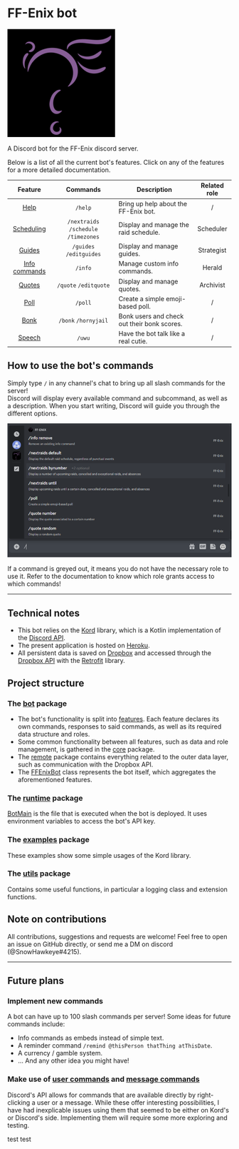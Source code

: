 # FF-Enix bot

![](resources/ffenix-logo.png)

A Discord bot for the FF-Enix discord server.

Below is a list of all the current bot's features. Click on any of the features for a more detailed documentation.

| Feature | Commands | Description | Related role |
|:---:|:---:|---|:---:|
| [Help](README.md) | `/help` | Bring up help about the FF-Enix bot. | /
| [Scheduling](src/main/kotlin/bot/features/scheduling/SchedulingDocumentation.md)  | `/nextraids` `/schedule` `/timezones` | Display and manage the raid schedule. | Scheduler
| [Guides](src/main/kotlin/bot/features/guides/GuidesDocumentation.md) | `/guides` `/editguides` | Display and manage guides. | Strategist
| [Info commands](src/main/kotlin/bot/features/info/InfoDocumentation.md)  | `/info` | Manage custom info commands. | Herald
| [Quotes](src/main/kotlin/bot/features/quotes/QuotesDocumentation.md) | `/quote` `/editquote` | Display and manage quotes. | Archivist
| [Poll](src/main/kotlin/bot/features/poll/PollDocumentation.md) |`/poll`  | Create a simple emoji-based poll. | /
| [Bonk](src/main/kotlin/bot/features/bonk/BonkDocumentation.md)  | `/bonk` `/hornyjail` | Bonk users and check out their bonk scores. | /
| [Speech](src/main/kotlin/bot/features/speech/SpeechDocumentation.md) | `/uwu` | Have the bot talk like a real cutie. | /

## How to use the bot's commands

Simply type `/` in any channel's chat to bring up all slash commands for the server!  
Discord will display every available command and subcommand, as well as a description. When you start writing, Discord
will guide you through the different options.

![](resources/slash-commands.png)

If a command is greyed out, it means you do not have the necessary role to use it. Refer to the documentation to know
which role grants access to which commands!


***

## Technical notes

- This bot relies on the [Kord](https://github.com/kordlib/kord) library, which is a Kotlin implementation of
  the [Discord API](https://discord.com/developers/docs/intro).
- The present application is hosted on [Heroku](https://www.heroku.com/home).
- All persistent data is saved on [Dropbox](https://www.dropbox.com/home) and accessed through
  the [Dropbox API](https://www.dropbox.com/developers) with the [Retrofit](https://square.github.io/retrofit/) library.

## Project structure

### The [bot](src/main/kotlin/bot) package

- The bot's functionality is split into [features](src/main/kotlin/bot/features). Each feature declares its own
  commands, responses to said commands, as well as its required data structure and roles.
- Some common functionality between all features, such as data and role management, is gathered in
  the [core](src/main/kotlin/bot/features/core) package.
- The [remote](src/main/kotlin/bot/remote) package contains everything related to the outer data layer, such as
  communication with the Dropbox API.
- The [FFEnixBot](src/main/kotlin/bot/FFEnixBot.kt) class represents the bot itself, which aggregates the aforementioned
  features.

### The [runtime](src/main/kotlin/runtime) package

[BotMain](src/main/kotlin/runtime/BotMain.kt) is the file that is executed when the bot is deployed. It uses environment
variables to access the bot's API key.

### The [examples](src/main/kotlin/examples) package

These examples show some simple usages of the Kord library.

### The [utils](src/main/kotlin/utils) package

Contains some useful functions, in particular a logging class and extension functions.

## Note on contributions

All contributions, suggestions and requests are welcome! Feel free to open an issue on GitHub directly, or send me a DM
on discord (@SnowHawkeye#4215).

***

## Future plans

### Implement new commands

A bot can have up to 100 slash commands per server! Some ideas for future commands include:

- Info commands as embeds instead of simple text.
- A reminder command `/remind @thisPerson thatThing atThisDate`.
- A currency / gamble system.
- ... And any other idea you might have!

### Make use of [user commands](https://discord.com/developers/docs/interactions/application-commands#user-commands) and [message commands](https://discord.com/developers/docs/interactions/application-commands#message-commands)

Discord's API allows for commands that are available directly by right-clicking a user or a message. While these offer
interesting possibilities, I have had inexplicable issues using them that seemed to be either on Kord's or Discord's
side. Implementing them will require some more exploring and testing.

test test
